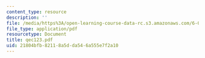```yaml
---
content_type: resource
description: ''
file: /media/https%3A/open-learning-course-data-rc.s3.amazonaws.com/6-071j-introduction-to-electronics-signals-and-measurement-spring-2006/21804bfb82118a5dda546a555e7f2a10_qec123.pdf
file_type: application/pdf
resourcetype: Document
title: qec123.pdf
uid: 21804bfb-8211-8a5d-da54-6a555e7f2a10
---
```

